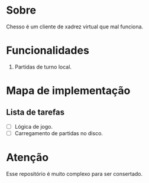 # Sobre

Chesso é um cliente de xadrez virtual que mal funciona.

# Funcionalidades

1. Partidas de turno local.

# Mapa de implementação

## Lista de tarefas

- [ ] Lógica de jogo.
- [ ] Carregamento de partidas no disco.

# Atenção

Esse repositório é muito complexo para ser consertado.
